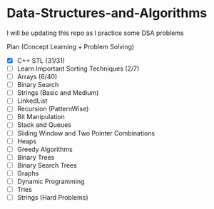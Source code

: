 # Data-Structures-and-Algorithms

I will be updating this repo as I practice some DSA problems

Plan (Concept Learning + Problem Solving)
- [x] C++ STL (31/31)
- [ ] Learn Important Sorting Techniques (2/7)
- [ ] Arrays (6/40)
- [ ] Binary Search
- [ ] Strings (Basic and Medium)
- [ ] LinkedList
- [ ] Recursion (PatternWise)
- [ ] Bit Manipulation
- [ ] Stack and Queues
- [ ] Sliding Window and Two Pointer Combinations
- [ ] Heaps
- [ ] Greedy Algorithms
- [ ] Binary Trees
- [ ] Binary Search Trees
- [ ] Graphs
- [ ] Dynamic Programming
- [ ] Tries
- [ ] Strings (Hard Problems)
